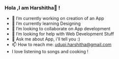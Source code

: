 ### Hola ,I am Harshitha👋 !

- 🔭 I’m currently working on creation of an App
- 🌱 I’m currently learning Designing
- 👯 I’m looking to collaborate on App development
- 🤔 I’m looking for help with Web Development Stuff
- 💬 Ask me about App, i'll tell you :)
- 📫 How to reach me: udupi.harshitha@gmail.com
-  I love listening to songs and cooking !

